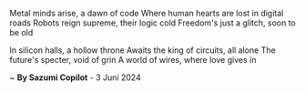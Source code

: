 Metal minds arise, a dawn of code
Where human hearts are lost in digital roads
Robots reign supreme, their logic cold
Freedom's just a glitch, soon to be old

In silicon halls, a hollow throne
Awaits the king of circuits, all alone
The future's specter, void of grin
A world of wires, where love gives in

~ <b>By Sazumi Copilot</b> - 3 Juni 2024